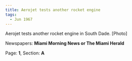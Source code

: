 ```yaml
---  
title: Aerojet tests another rocket engine  
tags:  
  - Jun 1967  
---  
```

  
Aerojet tests another rocket engine in South Dade. [Photo]  
  
Newspapers: **Miami Morning News or The Miami Herald**  
  
Page: **1**, Section: **A** 
